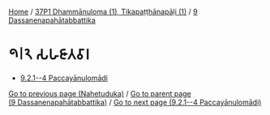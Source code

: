 
[Home](/) / [37P1 Dhammānuloma (1), Tikapaṭṭhānapāḷi (1)](../../37P1.md) / [9 Dassanenapahātabbattika](../9.md)

# 𑁯𑁇𑁨 𑀲𑀳𑀚𑀸𑀢𑀯𑀸𑀭

* [9.2.1--4 Paccayānulomādi](9.2/9.2.1--4.md)

[Go to previous page (Nahetuduka)](9.1/9.1.4/Nahetuduka.md) / [Go to parent page (9 Dassanenapahātabbattika)](../9.md) / [Go to next page (9.2.1--4 Paccayānulomādi)](9.2/9.2.1--4.md)


